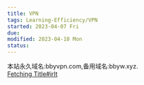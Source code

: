 ```yaml
---
title: VPN
tags: Learning-Efficiency/VPN      
started: 2023-04-07 Fri
due: 
modified: 2023-04-10 Mon
status: 
---
```

本站永久域名:bbyvpn.com,备用域名:bbyw.xyz.  
[Fetching Title#irlt](https://v3ssy.xyz/#/subscribe)